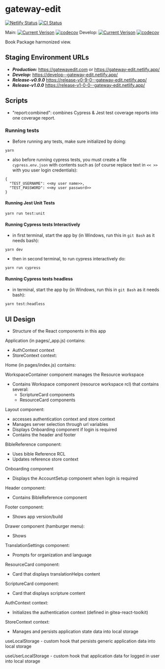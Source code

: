 # gateway-edit

[![Netlify Status](https://api.netlify.com/api/v1/badges/58e59c6e-0cea-43cd-b535-86d3495ce3c9/deploy-status)](https://app.netlify.com/sites/gateway-edit/deploys)
[![CI Status](https://github.com/unfoldingWord/gateway-edit/workflows/Run%20Cypress%20and%20Jest%20Tests/badge.svg)](https://github.com/unfoldingWord/gateway-edit/actions)

Main:
[![Current Verison](https://img.shields.io/github/package-json/v/unfoldingWord/gateway-edit/main)](https://github.com/unfoldingWord/gateway-edit/tags)
[![codecov](https://codecov.io/gh/unfoldingWord/gateway-edit/branch/main/graph/badge.svg?token=0HTP1JR1UL)](https://codecov.io/gh/unfoldingWord/gateway-edit)
Develop:
[![Current Verison](https://img.shields.io/github/package-json/v/unfoldingWord/gateway-edit/develop)](https://github.com/unfoldingWord/gateway-edit/tags)
[![codecov](https://codecov.io/gh/unfoldingWord/gateway-edit/branch/develop/graph/badge.svg?token=0HTP1JR1UL)](https://codecov.io/gh/unfoldingWord/gateway-edit)

Book Package harmonized view.

## Staging Environment URLs

- ***Production:*** https://gatewayedit.com or https://gateway-edit.netlify.app/
- ***Develop:*** https://develop--gateway-edit.netlify.app/
- ***Release-v0.9.0*** https://release-v0-9-0--gateway-edit.netlify.app/
- ***Release-v1.0.0*** https://release-v1-0-0--gateway-edit.netlify.app/

## Scripts

- "report:combined": combines Cypress & Jest test coverage reports into one coverage report.

### Running tests
- Before running any tests, make sure initialized by doing:
```
yarn
```
- also before running cypress tests, you must create a file `cypress.env.json` with contents such as (of course replace text in `<< >>` with you user login credentials):
```
{
  "TEST_USERNAME": <<my user name>>,
  "TEST_PASSWORD": <<my user password>>
}
```

#### Running Jest Unit Tests
```
yarn run test:unit
```

#### Running Cypress tests Interactively
- in first terminal, start the app by (in Windows, run this in `git Bash` as it needs bash):
```
yarn dev
```
- then in second terminal, to run cypress interactively do:
```
yarn run cypress
```

#### Running Cypress tests headless
- in terminal, start the app by (in Windows, run this in `git Bash` as it needs bash):
```
yarn test:headless
```

## UI Design
- Structure of the React components in this app

Application (in pages/_app.js)  contains:
* AuthContext context
* StoreContext context:

Home (in pages/index.js) contains:
<Layout>
  <WorkspaceContainer />
</Layout>

WorkspaceContainer component manages the Resource workspace
* Contains Workspace component (resource workspace rcl) that contains several:
    * ScriptureCard components
    * ResourceCard components

Layout component:
* accesses authentication context and store context
* Manages server selection through url variables
* Displays Onboarding component if login is required
* Contains the header and footer

BibleReference component:
* Uses bible Reference RCL
* Updates reference store context

Onboarding component
* Displays the AccountSetup component when login is required

Header component:
* Contains BibleReference component

Footer component:
* Shows app version/build

Drawer component (hamburger menu):
* Shows

TranslationSettings component:
* Prompts for organization and language

ResourceCard component:
* Card that displays translationHelps content

ScriptureCard component:
* Card that displays scripture content

AuthContext context:
* Initializes the authentication context (defined in gitea-react-toolkit)

StoreContext context:
* Manages and persists application state data into local storage

useLocalStorage - custom hook that persists generic application data  into local storage

useUserLocalStorage - custom hook that application data for logged in user into local storage